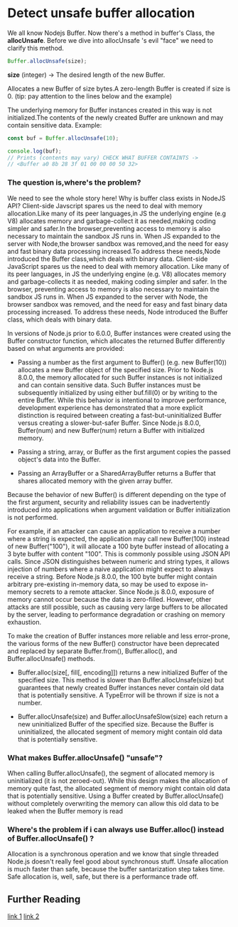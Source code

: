 # Detect unsafe buffer allocation
We all know Nodejs Buffer. Now there's a method in buffer's Class, the **allocUnsafe**.
Before we dive into allocUnsafe 's evil "face" we need to clarify this method. 
```javascript
Buffer.allocUnsafe(size);
```
**size** (integer) -> The desired length of the new Buffer.

Allocates a new Buffer of size bytes.A zero-length Buffer is created if size is 0.
(tip: pay attention to the lines below and the example)

The underlying memory for Buffer instances created in this way is not initialized.The contents of the newly created Buffer are unknown and may contain sensitive data.
Example:

```javascript
const buf = Buffer.allocUnsafe(10);

console.log(buf);
// Prints (contents may vary) CHECK WHAT BUFFER CONTAINTS ->
// <Buffer a0 8b 28 3f 01 00 00 00 50 32>
```
### The question is,where's the problem?
We need to see the whole story here!
Why is buffer class exists in NodeJS API?
Client-side Javscript spares us the need to deal with memory allocation.Like many of its peer languages,in JS the underlying engine (e.g V8) allocates memory and garbage-collect it as needed,making coding simpler and safer.In the browser,preventing access to memory is also necessary to maintain the sandbox JS runs in.
When JS expanded to the server with Node,the browser sandbox was removed,and the need for easy and fast binary data processing increased.To address these needs,Node introduced the Buffer class,which deals with binary data.
Client-side JavaScript spares us the need to deal with memory allocation. Like many of its peer languages, in JS the underlying engine (e.g. V8) allocates memory and garbage-collects it as needed, making coding simpler and safer. In the browser, preventing access to memory is also necessary to maintain the sandbox JS runs in.
When JS expanded to the server with Node, the browser sandbox was removed, and the need for easy and fast binary data processing increased. To address these needs, Node introduced the Buffer class, which deals with binary data.

In versions of Node.js prior to 6.0.0, Buffer instances were created using the Buffer constructor function, which allocates the returned Buffer differently based on what arguments are provided:

* Passing a number as the first argument to Buffer() (e.g. new Buffer(10)) allocates a new Buffer object of the specified size. Prior to Node.js 8.0.0, the memory allocated for such Buffer instances is not initialized and can contain sensitive data. Such Buffer instances must be subsequently initialized by using either buf.fill(0) or by writing to the entire Buffer. While this behavior is intentional to improve performance, development experience has demonstrated that a more explicit distinction is required between creating a fast-but-uninitialized Buffer versus creating a slower-but-safer Buffer. Since Node.js 8.0.0, Buffer(num) and new Buffer(num) return a Buffer with initialized memory.

* Passing a string, array, or Buffer as the first argument copies the passed object's data into the Buffer.

* Passing an ArrayBuffer or a SharedArrayBuffer returns a Buffer that shares allocated memory with the given array buffer.

Because the behavior of new Buffer() is different depending on the type of the first argument, security and reliability issues can be inadvertently introduced into applications when argument validation or Buffer initialization is not performed.

For example, if an attacker can cause an application to receive a number where a string is expected, the application may call new Buffer(100) instead of new Buffer("100"), it will allocate a 100 byte buffer instead of allocating a 3 byte buffer with content "100". This is commonly possible using JSON API calls. Since JSON distinguishes between numeric and string types, it allows injection of numbers where a naive application might expect to always receive a string. Before Node.js 8.0.0, the 100 byte buffer might contain arbitrary pre-existing in-memory data, so may be used to expose in-memory secrets to a remote attacker. Since Node.js 8.0.0, exposure of memory cannot occur because the data is zero-filled. However, other attacks are still possible, such as causing very large buffers to be allocated by the server, leading to performance degradation or crashing on memory exhaustion.

To make the creation of Buffer instances more reliable and less error-prone, the various forms of the new Buffer() constructor have been deprecated and replaced by separate Buffer.from(), Buffer.alloc(), and Buffer.allocUnsafe() methods.

* Buffer.alloc(size[, fill[, encoding]]) returns a new initialized Buffer of the specified size. This method is slower than Buffer.allocUnsafe(size) but guarantees that newly created Buffer instances never contain old data that is potentially sensitive. A TypeError will be thrown if size is not a number.

* Buffer.allocUnsafe(size) and Buffer.allocUnsafeSlow(size) each return a new uninitialized Buffer of the specified size. Because the Buffer is uninitialized, the allocated segment of memory might contain old data that is potentially sensitive.

### What makes Buffer.allocUnsafe() "unsafe"?
When calling Buffer.allocUnsafe(), the segment of allocated memory is uninitialized (it is not zeroed-out). While this design makes the allocation of memory quite fast, the allocated segment of memory might contain old data that is potentially sensitive. Using a Buffer created by Buffer.allocUnsafe() without completely overwriting the memory can allow this old data to be leaked when the Buffer memory is read

### Where's the problem if i can always use Buffer.alloc() instead of Buffer.allocUnsafe() ?
Allocation is a synchronous operation and we know that single threaded Node.js doesn't really feel good about synchronous stuff. Unsafe allocation is much faster than safe, because the buffer santarization step takes time. Safe allocation is, well, safe, but there is a performance trade off.


## Further Reading

[link 1](https://snyk.io/vuln/npm:ws:20160104)
[link 2](https://snyk.io/blog/exploiting-buffer/)

